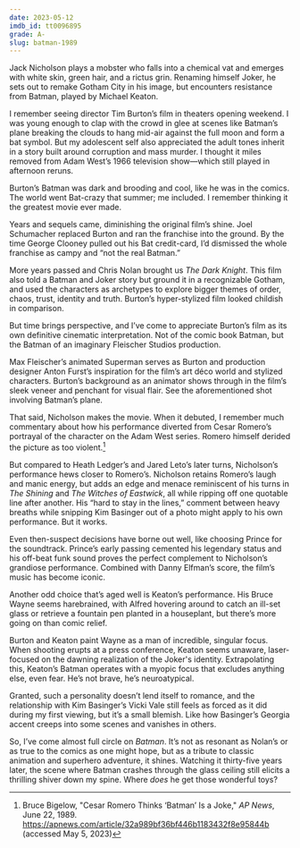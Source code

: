 ```yaml
---
date: 2023-05-12
imdb_id: tt0096895
grade: A-
slug: batman-1989
---
```


Jack Nicholson plays a mobster who falls into a chemical vat and emerges with white skin, green hair, and a rictus grin. Renaming himself Joker, he sets out to remake Gotham City in his image, but encounters resistance from Batman, played by Michael Keaton.

<!-- end -->

I remember seeing director Tim Burton’s film in theaters opening weekend. I was young enough to clap with the crowd in glee at scenes like Batman’s plane breaking the clouds to hang mid-air against the full moon and form a bat symbol. But my adolescent self also appreciated the adult tones inherit in a story built around corruption and mass murder. I thought it miles removed from Adam West’s 1966 television show—which still played in afternoon reruns.

Burton’s Batman was dark and brooding and cool, like he was in the comics. The world went Bat-crazy that summer; me included. I remember thinking it the greatest movie ever made.

Years and sequels came, diminishing the original film’s shine. Joel Schumacher replaced Burton and ran the franchise into the ground. By the time George Clooney pulled out his Bat credit-card, I’d dismissed the whole franchise as campy and “not the real Batman.”

More years passed and Chris Nolan brought us <span data-imdb-id="tt0468569">_The Dark Knight_</span>. This film also told a Batman and Joker story but ground it in a recognizable Gotham, and used the characters as archetypes to explore bigger themes of order, chaos, trust, identity and truth. Burton’s hyper-stylized film looked childish in comparison.

But time brings perspective, and I’ve come to appreciate Burton’s film as its own definitive cinematic interpretation. Not of the comic book Batman, but the Batman of an imaginary Fleischer Studios production.

Max Fleischer’s animated Superman serves as Burton and production designer Anton Furst’s inspiration for the film’s art déco world and stylized characters. Burton’s background as an animator shows through in the film’s sleek veneer and penchant for visual flair. See the aforementioned shot involving Batman’s plane.

That said, Nicholson makes the movie. When it debuted, I remember much commentary about how his performance diverted from Cesar Romero’s portrayal of the character on the Adam West series. Romero himself derided the picture as too violent.[^1]

But compared to Heath Ledger’s and Jared Leto’s later turns, Nicholson’s performance hews closer to Romero’s. Nicholson retains Romero’s laugh and manic energy, but adds an edge and menace reminiscent of his turns in <span data-imdb-id="tt0081505">_The Shining_</span> and <span data-imdb-id="tt0094332">_The Witches of Eastwick_</span>, all while ripping off one quotable line after another. His “hard to stay in the lines,” comment between heavy breaths while snipping Kim Basinger out of a photo might apply to his own performance. But it works.

Even then-suspect decisions have borne out well, like choosing Prince for the soundtrack. Prince’s early passing cemented his legendary status and his off-beat funk sound proves the perfect complement to Nicholson’s grandiose performance. Combined with Danny Elfman’s score, the film’s music has become iconic.

Another odd choice that’s aged well is Keaton’s performance. His Bruce Wayne seems harebrained, with Alfred hovering around to catch an ill-set glass or retrieve a fountain pen planted in a houseplant, but there’s more going on than comic relief.

Burton and Keaton paint Wayne as a man of incredible, singular focus. When shooting erupts at a press conference, Keaton seems unaware, laser-focused on the dawning realization of the Joker's identity. Extrapolating this, Keaton’s Batman operates with a myopic focus that excludes anything else, even fear. He’s not brave, he’s neuroatypical.

Granted, such a personality doesn’t lend itself to romance, and the relationship with Kim Basinger’s Vicki Vale still feels as forced as it did during my first viewing, but it’s a small blemish. Like how Basinger’s Georgia accent creeps into some scenes and vanishes in others.

So, I’ve come almost full circle on _Batman_. It’s not as resonant as Nolan’s or as true to the comics as one might hope, but as a tribute to classic animation and superhero adventure, it shines. Watching it thirty-five years later, the scene where Batman crashes through the glass ceiling still elicits a thrilling shiver down my spine. Where _does_ he get those wonderful toys?

[^1]: Bruce Bigelow, "Cesar Romero Thinks ‘Batman’ Is a Joke," _AP News_, June 22, 1989. https://apnews.com/article/32a989bf36bf446b1183432f8e95844b (accessed May 5, 2023)
